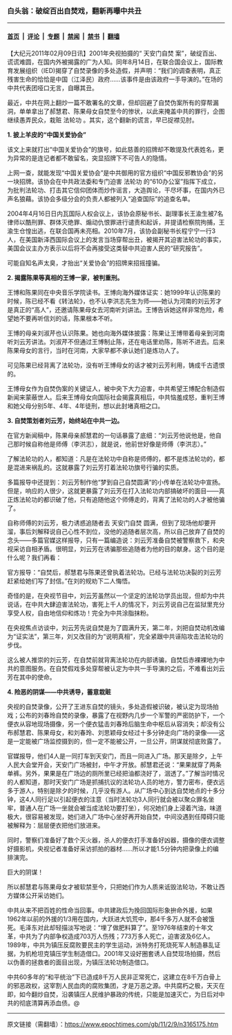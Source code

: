 ### 白头翁：破绽百出自焚戏，翻新再曝中共丑

---

#### [首页](../../../..?n3165175) &nbsp;|&nbsp; [评论](../../../../../epoch-comment?n3165175) &nbsp;|&nbsp; [专题](../../../../../epoch-special?n3165175) &nbsp;|&nbsp; [禁闻](../../../../../epoch-news?n3165175) &nbsp;|&nbsp; [禁书](../../../../../books?n3165175) &nbsp;|&nbsp; [翻墙](https://github.com/gfw-breaker/nogfw/blob/master/README.md?n3165175)


<div class="post_content" id="artbody" itemprop="articleBody">
 <!-- article content begin -->
 <p>
  【大纪元2011年02月09日讯】2001年央视拍摄的“
  <ok href="https://www.epochtimes.com/gb/tag/%E5%A4%A9%E5%AE%89%E9%97%A8%E8%87%AA%E7%84%9A.html">
   天安门自焚
  </ok>
  案”，破绽百出、谎谎难圆，在国内外被揭露的广为人知。同年8月14日，在联合国会议上，国际教育发展组织（IED)揭穿了自焚录像的多处造假，并声明：“我们的调查表明，真正残害生命的恰恰是中国（江泽民）政府……该事件是由该政府一手导演的。”在场的中共代表团哑口无言，自曝其丑。
 </p>
 <p>
  最近，中共在网上翻炒一篇不敢署名的文章，但却回避了自焚伪案所有的穿帮漏洞，单单拿出了郝慧君、陈果母女自焚至今的惨状，以此来掩盖中共的罪行，企图继续愚弄民众，栽赃
  <ok href="https://www.epochtimes.com/gb/tag/%E6%B3%95%E8%BD%AE%E5%8A%9F.html">
   法轮功
  </ok>
  。其实，这个翻新的谎言，早已捉襟见肘。
 </p>
 <p>
  <b>
   1. 披上羊皮的“中国关爱协会”
  </b>
 </p>
 <p>
  该文上来就打出“中国关爱协会”的旗号，如此慈善的招牌却不敢提及代表姓名，更为异常的是连记者都不敢留名，突显招牌下不可告人的隐情。
 </p>
 <p>
  上网一查，就能发现“中国关爱协会”是中共御用的官方组织“中国反邪教协会”的另一块招牌。该协会在中共政法委和专门迫害
  <ok href="https://www.epochtimes.com/gb/tag/%E6%B3%95%E8%BD%AE%E5%8A%9F.html">
   法轮功
  </ok>
  的“610办公室”指挥下成立，为批判法轮功、打击其它信仰团体而炒作谣言，大造舆论，干尽坏事，在国内外已声名狼藉。该协会多级分会的负责人都被列入“追查国际”的追查名单。
 </p>
 <p>
  2004年4月16日日内瓦国际人权会议上，该协会原秘书长、副理事长王渝生被7名律师以酷刑罪、群体灭绝罪、煽动仇恨罪进行谴责和起诉，并提请检察院拘捕，王渝生仓惶出逃，在联合国再未亮相。2010年7月，该协会副秘书长程宁宁一行3人，在美国新泽西国际会议上的发言当场穿帮出丑，被揭开其迫害法轮功的事实，美国会议主办方表示以后将不会再接受这类替中共迫害人民的“研究报告”。
 </p>
 <p>
  可能自知名声太臭，才抬出“关爱协会”的招牌来招摇撞骗。
 </p>
 <p>
  <b>
   2. 揭露陈果等真相的王博一家，被判重刑。
  </b>
 </p>
 <p>
  王博和陈果同在中央音乐学院读书。王博向海外媒体证实：她1999年认识陈果的时候，陈已经不看《转法轮》，也不认李洪志先生为师——她认为河南的刘云芳才是真正的“高人”，还邀请陈果母女去河南听刘讲法。王博告诉她这样非常危险，希望她不要再听信刘的话，陈果根本不听。
 </p>
 <p>
  王博的母亲刘淑芹也认识陈果。她也向海外媒体披露：陈果让王博带着母亲到河南听刘云芳讲法。刘淑芹不但通过王博制止陈，还在电话里劝陈，陈听不进去。后来陈果母女的言行，当时在河南，大家早都不承认她们是炼功人了。
 </p>
 <p>
  可见陈果已经背离了法轮功，没有听王博母女的话才被刘云芳利用，铸成千古遗恨的。
 </p>
 <p>
  王博母女作为自焚伪案的关键证人，被中央下大力迫害，中共希望王博配合制造假新闻来蒙蔽世人。后来王博母女向国际社会揭露真相后，中共恼羞成怒，重判王博和她父母分别5年、4年、4年徒刑，想以此封堵真相之口。
 </p>
 <p>
  <b>
   3. 自焚策划者刘云芳，始终站在中共一边。
  </b>
 </p>
 <p>
  在官方新闻稿中，陈果母亲郝慧君的一句话暴露了底细：“刘云芳他说他是，他自己那时候自称他是师傅（李洪志），就是说，他前世好像是师傅（李洪志）。”
 </p>
 <p>
  了解法轮功的人，都知道：凡是在法轮功中自称是师傅的，都不是炼法轮功的，都是混进来祸乱的。这就暴露了刘云芳打着法轮功旗号行骗的实质。
 </p>
 <p>
  多篇报导中还提到：刘云芳制作他“梦到自己自焚圆满”的小传单在法轮功中宣扬。但是，响应的人很少，这就更暴露了刘云芳在打入法轮功内部搞破坏的面目——真正炼法轮功的都识破了他，只有追随他这个师傅走的，背离了法轮功的人才被他骗了。
 </p>
 <p>
  自称师傅的刘云芳，极力诱惑追随者去
  <ok href="https://www.epochtimes.com/gb/tag/%E5%A4%A9%E5%AE%89%E9%97%A8%E8%87%AA%E7%84%9A.html">
   天安门自焚
  </ok>
  圆满，但到了现场他却要开溜，事后刘解释说自己心性不到位，没他的追随者层次高，所以自己放弃了自焚的念头——多篇官媒这样报导，只有一篇编造说：刘云芳准备自焚被警察救下，和央视采访自相矛盾。很明显，刘云芳在诱骗那些追随者为他的目的献身。这个目的是什么呢？我们再看：
 </p>
 <p>
  官方报导：“自焚后，郝慧君与陈果还曾执着法轮功。已经与法轮功决裂的刘云芳赶紧给她们写了封信。”在刘的规劝下二人悔悟。
 </p>
 <p>
  奇怪的是，在央视节目中，刘云芳虽然以一个坚定的法轮功学员出现，但却为中共说话，在中共大肆迫害法轮功，害死上千人的情况下，刘云芳说自己在监狱里充分享受人权，自由地信仰和炼功！完全为中共涂脂抹粉。
 </p>
 <p>
  在央视焦点访谈中，刘云芳先说自焚是为了圆满升天，第二年，刘把自焚动机改编为“证实法”，第三年，刘又改目的为“说明真相”，完全紧跟中共诬陷攻击法轮功的步伐。
 </p>
 <p>
  这么被人推崇的刘云芳，在自焚前就背离法轮功在内部诱骗，自焚后赤裸裸地为中共的意图服务。在自焚假戏多处穿帮被认定为中共一手导演的之后，不难看出刘云芳在其中的使命。
 </p>
 <p>
  <b>
   4. 险恶的阴谋——中共诱导，蓄意栽赃
  </b>
 </p>
 <p>
  央视的自焚录像，公开了王进东自焚的镜头，多处造假被识破，被认定为现场拍戏；公布的刘春玲自焚的录像，暴露了在视野内几步一个军警的严密防护下，一个便衣从容地现场摄像，另一个便衣猛击刘春玲后脑生命中枢后从容消失；却没有公布郝慧君、陈果母女，和刘春玲、刘思颖母女经过十多分钟走向广场的录像——这是一定能被广场监控摄到的，但一定不能被公开，一旦公开，阴谋就彻底败露了。
 </p>
 <p>
  官媒报导，他们4人是一同打车到天安门，而且一同进入广场。那天是除夕，上午人民大会堂开会，天安门广场被封，中午才开放。郝慧君还说：“果果就穿了两条单裤。另外，果果是在广场边的厕所里已经把油都浇好了，洇透了。”了解当时情况的人都知道，那时天安门广场是抓捕抗议的法轮功人员的地方，警力密布，便衣远多于游人，特别是除夕的时候，几乎没有游人。从广场中心到达自焚地点的十多分钟，这4人同行足以引起便衣的注意（当时法轮功3人同行就会被以聚众罪名坐牢，普通人在广场一坐就会被当成法轮功要打坐），何况她们身上浸着汽油，味道极大，很容易被发现，她们进入广场中心坐好再开始自焚，中间没遇到任障碍只能被解释为：层层便衣把他们放进来。
 </p>
 <p>
  同时，警察们准备好了数个灭火器，杀人的便衣打手准备好凶器，摄像的便衣调整好摄影机，央视记者准备好采访抓拍的器材……所以才能1.5分钟内把录像上的编排演完。
 </p>
 <p>
  巨大的阴谋！
 </p>
 <p>
  所以郝慧君与陈果母女才被软禁至今，只把她们作为人质来诋毁法轮功，不敢让西方媒体公开采访她们。
 </p>
 <p>
  中共从来不把百姓的性命当回事。中共建政后为挽回国际形象拚命外援，如果1962年以前的外援的1/3用在国内，大跃进大饥荒中，那4千多万人就不会被饿死。毛泽东对此却轻描淡写地说：“埋了做肥料算了”。至1976年结束的十年文革，中共为了内部争权造成703万人伤残；773万多人死亡，迫害波及6亿人。1989年，中共为镇压反腐败要民主的学生运动，派特务打死烧死军人制造暴乱证据，为机枪坦克镇压学生制造借口。2001年又设好圈套诱人自焚现场拍摄，然后以伪善的拯救者的面目出现，为镇压法轮功制造借口。
 </p>
 <p>
  中共60多年的“和平统治”下已造成8千万人民非正常死亡，这建立在8千万白骨上的邪恶政权，这宰割人民血肉的腐败集团，才是万恶之源。中共腐朽之极，天灭在即，如今翻炒自焚，沿袭镇压人民维护暴政的传统，只能是加速灭亡，为日后对中共的彻底清算再添血债。@
 </p>
 <!-- article content end -->
 <div id="below_article_ad">
 </div>
</div>


---

原文链接（需翻墙）：https://www.epochtimes.com/gb/11/2/9/n3165175.htm